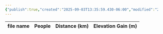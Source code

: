 ```yaml
---
{"publish":true,"created":"2025-09-03T13:35:59.430-06:00","modified":"2025-09-03T14:56:23.596-06:00","published":"2025-09-03T14:56:23.596-06:00","tags":["route"],"cssclasses":"","elevation":null,"region":"Crowsnest Pass","location":"49.7041777, -114.5735061","DWYT":null,"Kane":"Moderate","completed":false}
---
```



| file name | People | Distance (km) | Elevation Gain (m) |
| --------- | ------ | ------------- | ------------------ |